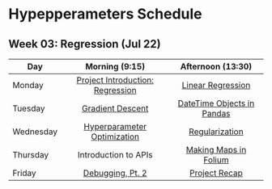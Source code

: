 # Hypepperameters Schedule

## Week 03: Regression (Jul 22)

| Day | Morning (9:15) | Afternoon (13:30) |
| - | :--: | :--: |
| Monday | [Project Introduction: Regression][1] | [Linear Regression][2] |
| Tuesday | [Gradient Descent][3] | [DateTime Objects in Pandas][4] |
| Wednesday | [Hyperparameter Optimization][5] | [Regularization][6] |
| Thursday | Introduction to APIs | [Making Maps in Folium][8] |
| Friday | [Debugging, Pt. 2][9] | [Project Recap][10] |

[1]: http://krspiced.pythonanywhere.com/chapters/project_bicycles/README.html

[2]: http://krspiced.pythonanywhere.com/chapters/project_bicycles/linear_regression/README.html

[3]: http://krspiced.pythonanywhere.com/chapters/project_bicycles/gradient_descent/README.html

[4]: http://krspiced.pythonanywhere.com/chapters/project_climate/ts_pandas/README.html#key-commands

[5]: http://krspiced.pythonanywhere.com/chapters/project_titanic/hyperparameter_optimization/README.html

[6]: http://krspiced.pythonanywhere.com/chapters/project_bicycles/regularization/README.html

[8]: http://krspiced.pythonanywhere.com/data_visualization/drawing_maps/README.html

[9]: http://krspiced.pythonanywhere.com/chapters/project_bicycles/debugging/README.html

[10]: file:///Users/PaulWlodkowski/Documents/PythonWork/datascience_source/_build/html_teachers/chapters/project_bicycles/README.html

